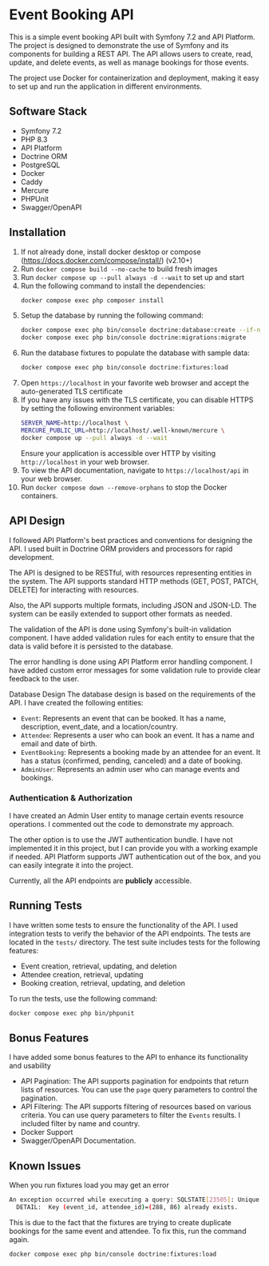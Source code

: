 # Event Booking API

This is a simple event booking API built with Symfony 7.2 and API Platform. 
The project is designed to demonstrate the use of Symfony and its components for building a REST API. 
The API allows users to create, read, update, and delete events, as well as manage bookings for those events.

The project use Docker for containerization and deployment, making it easy to set up and run the application in different environments.

## Software Stack
- Symfony 7.2
- PHP 8.3
- API Platform
- Doctrine ORM
- PostgreSQL
- Docker
- Caddy
- Mercure
- PHPUnit
- Swagger/OpenAPI

## Installation

1. If not already done, install docker desktop or compose (https://docs.docker.com/compose/install/) (v2.10+)
2. Run `docker compose build --no-cache` to build fresh images
3. Run `docker compose up --pull always -d --wait` to set up and start
4. Run the following command to install the dependencies:
   ```bash
   docker compose exec php composer install
   ```
4. Setup the database by running the following command:
   ```bash
   docker compose exec php bin/console doctrine:database:create --if-not-exists
   docker compose exec php bin/console doctrine:migrations:migrate
   ```
5. Run the database fixtures to populate the database with sample data:
   ```bash
   docker compose exec php bin/console doctrine:fixtures:load
   ```
7. Open `https://localhost` in your favorite web browser and accept the auto-generated TLS certificate
5. If you have any issues with the TLS certificate, you can disable HTTPS by setting the following environment variables:
   ```bash
   SERVER_NAME=http://localhost \
   MERCURE_PUBLIC_URL=http://localhost/.well-known/mercure \
   docker compose up --pull always -d --wait
   ```
   Ensure your application is accessible over HTTP by visiting `http://localhost` in your web browser.
6. To view the API documentation, navigate to `https://localhost/api` in your web browser.
6. Run `docker compose down --remove-orphans` to stop the Docker containers.

## API Design
I followed API Platform's best practices and conventions for designing the API. I used built in Doctrine ORM providers and processors for rapid development.

The API is designed to be RESTful, with resources representing entities in the system. The API supports standard HTTP methods (GET, POST, PATCH, DELETE) for interacting with resources.

Also, the API supports multiple formats, including JSON and JSON-LD. The system can be easily extended to support other formats as needed.

The validation of the API is done using Symfony's built-in validation component. I have added validation rules for each entity to ensure that the data is valid before it is persisted to the database.

The error handling is done using API Platform error handling component. I have added custom error messages for some validation rule to provide clear feedback to the user.

Database Design
The database design is based on the requirements of the API. I have created the following entities:
- `Event`: Represents an event that can be booked. It has a name, description, event_date, and a location/country.
- `Attendee`: Represents a user who can book an event. It has a name and email and date of birth.
- `EventBooking`: Represents a booking made by an attendee for an event. It has a status (confirmed, pending, canceled) and a date of booking.
- `AdminUser`: Represents an admin user who can manage events and bookings. 

### Authentication & Authorization
I have created an Admin User entity to manage certain events resource operations. I commented out the code to demonstrate my approach.

The other option is to use the JWT authentication bundle. I have not implemented it in this project, but I can provide you with a working example if needed.
API Platform supports JWT authentication out of the box, and you can easily integrate it into the project.

Currently, all the API endpoints are **publicly** accessible.

## Running Tests

I have written some tests to ensure the functionality of the API. I used integration tests to verify the behavior of the API endpoints.
The tests are located in the `tests/` directory. The test suite includes tests for the following features:
- Event creation, retrieval, updating, and deletion
- Attendee creation, retrieval, updating
- Booking creation, retrieval, updating, and deletion

To run the tests, use the following command:
```bash
docker compose exec php bin/phpunit
```

## Bonus Features

I have added some bonus features to the API to enhance its functionality and usability

- API Pagination: The API supports pagination for endpoints that return lists of resources. You can use the `page` query parameters to control the pagination. 
- API Filtering: The API supports filtering of resources based on various criteria. You can use query parameters to filter the `Events` results. I included filter by name and country.
- Docker Support
- Swagger/OpenAPI Documentation.

## Known Issues
When you run fixtures load you may get an error 
```bash
An exception occurred while executing a query: SQLSTATE[23505]: Unique violation: 7 ERROR:  duplicate key value violates unique constraint "uniq_event_bookings"  
  DETAIL:  Key (event_id, attendee_id)=(288, 86) already exists.
```
This is due to the fact that the fixtures are trying to create duplicate bookings for the same event and attendee.
To fix this, run the command again.
```bash
docker compose exec php bin/console doctrine:fixtures:load
```
